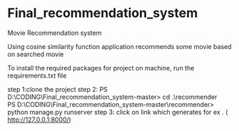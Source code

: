 # Final_recommendation_system
Movie Recommendation system

Using cosine similarity function application recommends some movie based on searched movie

To install the required packages for project on machine, run the requirements.txt file

step 1:clone the project
step 2:
PS D:\CODING\Final_recommendation_system-master> cd .\recommender\
PS D:\CODING\Final_recommendation_system-master\recommender> python manage.py runserver
step 3: click on link which generates for ex . ( http://127.0.0.1:8000/)
